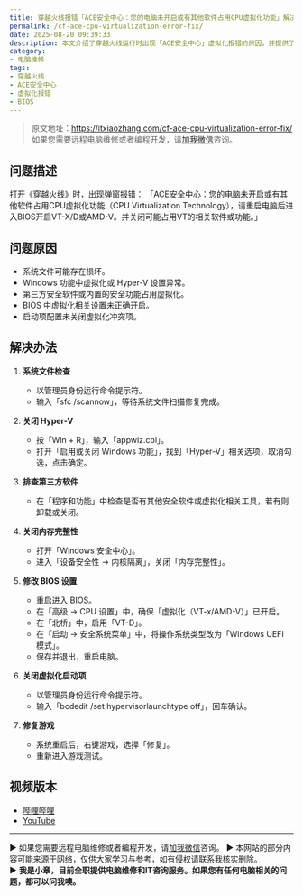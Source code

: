 ```yaml
---
title: 穿越火线报错「ACE安全中心：您的电脑未开启或有其他软件占用CPU虚拟化功能」解决方法
permalink: /cf-ace-cpu-virtualization-error-fix/
date: 2025-08-20 09:39:33
description: 本文介绍了穿越火线运行时出现「ACE安全中心」虚拟化报错的原因，并提供了从系统修复、关闭 Hyper-V、调整 BIOS 设置到修复游戏的完整解决方案。
category:
- 电脑维修
tags:
- 穿越火线
- ACE安全中心
- 虚拟化报错
- BIOS
---
```


> 原文地址：<https://itxiaozhang.com/cf-ace-cpu-virtualization-error-fix/>  
> 如果您需要远程电脑维修或者编程开发，请[加我微信](https://itxiaozhang.netlify.app/)咨询。 

## 问题描述

打开《穿越火线》时，出现弹窗报错：
「ACE安全中心：您的电脑未开启或有其他软件占用CPU虚拟化功能（CPU Virtualization Technology），请重启电脑后进入BIOS开启VT-X/D或AMD-V。并关闭可能占用VT的相关软件或功能。」

## 问题原因

* 系统文件可能存在损坏。
* Windows 功能中虚拟化或 Hyper-V 设置异常。
* 第三方安全软件或内置的安全功能占用虚拟化。
* BIOS 中虚拟化相关设置未正确开启。
* 启动项配置未关闭虚拟化冲突项。

## 解决办法

1. **系统文件检查**

   * 以管理员身份运行命令提示符。
   * 输入「sfc /scannow」，等待系统文件扫描修复完成。

2. **关闭 Hyper-V**

   * 按「Win + R」，输入「appwiz.cpl」。
   * 打开「启用或关闭 Windows 功能」，找到「Hyper-V」相关选项，取消勾选，点击确定。

3. **排查第三方软件**

   * 在「程序和功能」中检查是否有其他安全软件或虚拟化相关工具，若有则卸载或关闭。

4. **关闭内存完整性**

   * 打开「Windows 安全中心」。
   * 进入「设备安全性 → 内核隔离」，关闭「内存完整性」。

5. **修改 BIOS 设置**

   * 重启进入 BIOS。
   * 在「高级 → CPU 设置」中，确保「虚拟化（VT-x/AMD-V）」已开启。
   * 在「北桥」中，启用「VT-D」。
   * 在「启动 → 安全系统菜单」中，将操作系统类型改为「Windows UEFI 模式」。
   * 保存并退出，重启电脑。

6. **关闭虚拟化启动项**

   * 以管理员身份运行命令提示符。
   * 输入「bcdedit /set hypervisorlaunchtype off」，回车确认。

7. **修复游戏**

   * 系统重启后，右键游戏，选择「修复」。
   * 重新进入游戏测试。

## 视频版本

* [哔哩哔哩](https://space.bilibili.com/3546607630944387)
* [YouTube](https://www.youtube.com/@itxiaozhang)

---
▶ 如果您需要远程电脑维修或者编程开发，请[加我微信](https://itxiaozhang.netlify.app/)咨询。 
▶ 本网站的部分内容可能来源于网络，仅供大家学习与参考，如有侵权请联系我核实删除。  
▶ **我是小章，目前全职提供电脑维修和IT咨询服务。如果您有任何电脑相关的问题，都可以问我噢。**  
